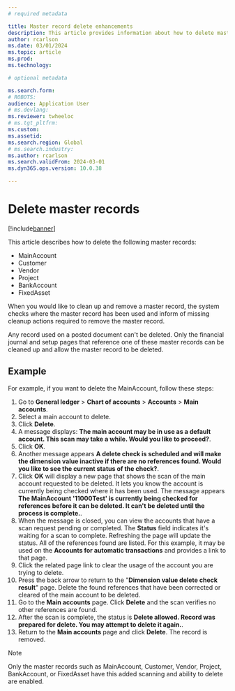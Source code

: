 ```yaml
---
# required metadata

title: Master record delete enhancements
description: This article provides information about how to delete master records that are used in a financial journal.
author: rcarlson
ms.date: 03/01/2024
ms.topic: article
ms.prod: 
ms.technology: 

# optional metadata

ms.search.form: 
# ROBOTS: 
audience: Application User
# ms.devlang: 
ms.reviewer: twheeloc
# ms.tgt_pltfrm: 
ms.custom: 
ms.assetid: 
ms.search.region: Global
# ms.search.industry: 
ms.author: rcarlson
ms.search.validFrom: 2024-03-01
ms.dyn365.ops.version: 10.0.38

---
```


# Delete master records 

[!include[banner](../includes/banner.md)]

This article describes how to delete the following master records:
- MainAccount
- Customer
- Vendor
- Project
- BankAccount
- FixedAsset

When you would like to clean up and remove a master record, the system checks where the master record has been used and inform of missing cleanup actions required to remove the master record. 

Any record used on a posted document can't be deleted. Only the financial journal and setup pages that reference one of these master records can be cleaned up and allow the master record to be deleted. 

## Example 
For example, if you want to delete the MainAccount, follow these steps:
   1. Go to **General ledger** > **Chart of accounts** > **Accounts** > **Main accounts**.
   2. Select a main account to delete.
   3. Click **Delete**.
   4. A message displays: **The main account may be in use as a default account. This scan may take a while. Would you like to proceed?**.
   5. Click **OK**.
   6. Another message appears **A delete check is scheduled and will make the dimension value inactive if there are no references found. Would you like to see the current status of the check?**.
   7. Click **OK** will display a new page that shows the scan of the main account requested to be deleted. It lets you know the account is currently being checked where it has been used. The message appears **The MainAccount '11000Test' is currently being checked for references before it can be deleted. It can't be deleted until the process is complete.**.
   8. When the message is closed, you can view the accounts that have a scan request pending or completed. The **Status** field indicates it's waiting for a scan to complete. Refreshing the page will update the status. All of the references found are listed. For this example, it may be used on the **Accounts for automatic transactions** and provides a link to that page.
   9. Click the related page link to clear the usage of the account you are trying to delete.
   10. Press the back arrow to return to the "**Dimension value delete check result**" page. Delete the found references that have been corrected or cleared of the main account to be deleted.
   11. Go to the **Main accounts** page. Click **Delete** and the scan verifies no other references are found.
   12. After the scan is complete, the status is **Delete allowed. Record was prepared for delete. You may attempt to delete it again.**.
   13. Return to the **Main accounts** page and click **Delete**. The record is removed.

> [!NOTE]
> Only the master records such as MainAccount, Customer, Vendor, Project, BankAccount, or FixedAsset have this added scanning and ability to delete are enabled.  

